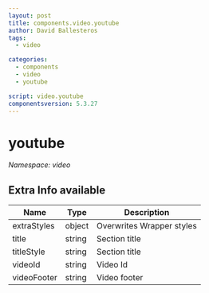 ```yaml
---
layout: post
title: components.video.youtube
author: David Ballesteros
tags:
  - video

categories:
  - components
  - video
  - youtube

script: video.youtube
componentsversion: 5.3.27
---
```

# youtube

*Namespace: video*

## Extra Info available

| Name | Type | Description |
| --- | --- | --- |
| extraStyles | object | Overwrites Wrapper styles |
| title | string | Section title |
| titleStyle | string | Section title |
| videoId | string | Video Id |
| videoFooter | string | Video footer |

